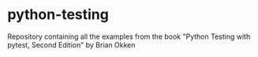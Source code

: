# python-testing
Repository containing all the examples from the book "Python Testing with pytest, Second Edition" by Brian Okken
